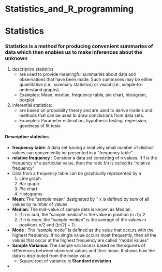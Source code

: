 # Statistics_and_R_programming

# Statistics
### Statistics is a method for producing convenient summaries of data which then enables us to make inferences about the unknown
1. descriptive statistics:
   - are used to provide meaningful summaries about data and observations that have been made. Such summaries may be either quantitative (i.e., summary statistics) or visual (i.e., simple-to-understand graphs).
   -  Examples: Mean, median, frequency table, pie chart, histogram, boxplot
2. inferential statistics:
   - are based on probability theory and are used to derive models and methods that can be used to draw conclusions from data sets.
   - Examples: Parameter estimation, hypothesis testing, regression, goodness of fit tests
#### Descriptive statistics
- **frequency table**: A data set having a relatively small number of distinct values can conveniently be presented in a ”frequency table”
- **relative frequency** : Consider a data set consisting of n values. If f is the frequency of a particular value, then the ratio f/n is called its “relative frequency”
-  Data from a frequency table can be graphically represented by a
   1. Line graph
   2. Bar graph
   3. Pie chart
   4. Histograms
-  **Mean**:  The “sample mean” designated by ¯ x is defined by sum of all values by number of values.
-  **Median**: The mid-value of sample data is known as Median.
   1. If n is odd, the “sample median” is the value in position (n+1)/ 2
   2. If n is even, the “sample median” is the average of the values in positions n/2 and ((n/2) + 1).
- **Mode** : The ”sample mode” is defined as the value that occurs with the highest frequency. If no single value occurs most frequently, then all the values that occur at the highest
 frequency are called “modal values”
- **Sample Variance**: The sample variance is based on the squares of differences between observed values and their mean. It shows how the data is distributed from the mean value.
   - Square root of variance is **Standard deviation**
-
